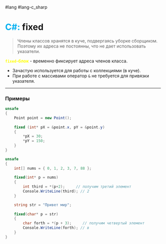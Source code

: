 #lang #lang-c_sharp 
# <font color="#00b0f0">C#:</font> fixed

> Члены классов хранятся в куче, подвергаясь уборке сборщиком. 
> Поэтому их адреса не постоянны, что не дает использовать указатели. 

**<font color="#ffff00">`fixed`-блок</font>** - временно фиксирует адреса членов класса. 
- Зачастую используется для работы с коллекциями (в куче).
- При работе с массивами оператор `&` не требуется для привязки указателя.

---

### Примеры

```csharp
unsafe
{
    Point point = new Point();
    
    fixed (int* pX = &point.x, pY = &point.y)
    {
        *pX = 30;
        *pY = 150;
    }
}
```

```csharp
unsafe
{
    int[] nums = { 0, 1, 2, 3, 7, 88 };
    
    fixed(int* p = nums)
    {
        int third = *(p+2);     // получим третий элемент
        Console.WriteLine(third); // 2
    }

	string str = "Привет мир";
    
    fixed(char* p = str)
    {
        char forth = *(p + 3);     // получим четвертый элемент
        Console.WriteLine(forth); // в
    }
}
```